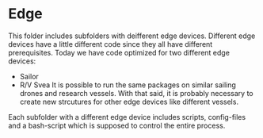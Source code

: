 # Edge

This folder includes subfolders with deifferent edge devices. Different edge devices have a little different code since they all have different prerequisites. Today we have code optimized for two different edge devices:
* Sailor
* R/V Svea
It is possible to run the same packages on similar sailing drones and research vessels. With that said, it is probably necessary to create new strcutures for other edge devices like different vessels. 

Each subfolder with a different edge device includes scripts, config-files and a bash-script which is supposed to control the entire process. 
